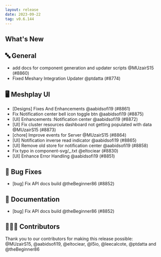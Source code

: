 ```yaml
---
layout: release
date: 2023-09-22
tag: v0.6.144
---
```


## What's New
## 🔤 General
- add docs for component generation and updater scripts @MUzairS15 (#8860)
- Fixed Meshary Integration Updater @ptdatta (#8774)

## 🖥 Meshplay UI

- [Designs] Fixes And Enhancements @aabidsofi19 (#8861)
- Fix Notification center bell icon toggle btn @aabidsofi19 (#8875)
- [UI] Enhancements :Notification center @aabidsofi19 (#8872)
- [UI] Fix cluster resources dashboard not getting populated with data @MUzairS15 (#8873)
- [chore] Improve events for Server   @MUzairS15 (#8864)
- [UI] Notification inverse read indicator @aabidsofi19 (#8865)
- [UI] Remove old store for notification center  @aabidsofi19 (#8858)
- Fix typo in component-svg/_.txt @eltociear (#8830)
- [UI] Enhance Error Handling @aabidsofi19 (#8851)

## 🐛 Bug Fixes

- [bug] Fix API docs build @theBeginner86 (#8852)

## 📖 Documentation

- [bug] Fix API docs build @theBeginner86 (#8852)

## 👨🏽‍💻 Contributors

Thank you to our contributors for making this release possible:
@MUzairS15, @aabidsofi19, @eltociear, @l5io, @leecalcote, @ptdatta and @theBeginner86
